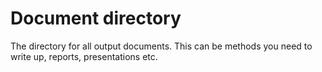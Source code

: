 # Document directory

The directory for all output documents. This can be methods you need to write up, reports, presentations etc. 
